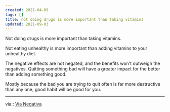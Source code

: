 ```yaml
---
created: 2021-04-09
tags: []
title: not doing drugs is more important than taking vitamins
updated: 2021-09-03
---
```

   
Not doing drugs is more important than taking vitamins.   
   
Not eating unhealthy is more important than adding vitamins to your unhealthy diet.   
   
The negative effects are not negated, and the benefits won't outweigh the negatives. Quitting something bad will have a greater impact for the better than adding something good.   
   
Mostly because the bad you are trying to quit often is far more destructive than any one, good habit will be good for you.   
   
   
---   
via:: [Via Negativa](/not_created.md)